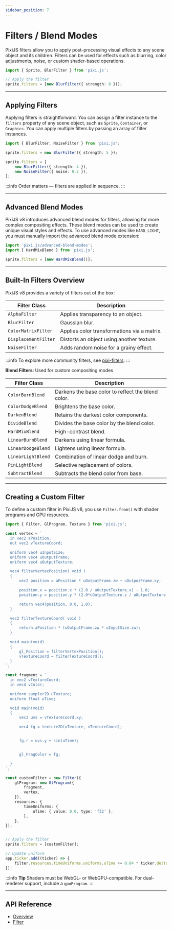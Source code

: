 ```yaml
---
sidebar_position: 7
---
```


# Filters / Blend Modes

PixiJS filters allow you to apply post-processing visual effects to any scene object and its children. Filters can be used for effects such as blurring, color adjustments, noise, or custom shader-based operations.

```ts
import { Sprite, BlurFilter } from 'pixi.js';

// Apply the filter
sprite.filters = [new BlurFilter({ strength: 8 })];
```

---

## Applying Filters

Applying filters is straightforward. You can assign a filter instance to the `filters` property of any scene object, such as `Sprite`, `Container`, or `Graphics`.
You can apply multiple filters by passing an array of filter instances.

```ts
import { BlurFilter, NoiseFilter } from 'pixi.js';

sprite.filters = new BlurFilter({ strength: 5 });

sprite.filters = [
    new BlurFilter({ strength: 4 }),
    new NoiseFilter({ noise: 0.2 }),
];
```
:::info
Order matters — filters are applied in sequence.
:::

---

## Advanced Blend Modes

PixiJS v8 introduces advanced blend modes for filters, allowing for more complex compositing effects. These blend modes can be used to create unique visual styles and effects.
To use advanced modes like `HARD_LIGHT`, you must manually import the advanced blend mode extension:

```ts
import 'pixi.js/advanced-blend-modes';
import { HardMixBlend } from 'pixi.js';

sprite.filters = [new HardMixBlend()];
```

---

## Built-In Filters Overview

PixiJS v8 provides a variety of filters out of the box:

| Filter Class         | Description                                        |
| -------------------- | -------------------------------------------------- |
| `AlphaFilter`        | Applies transparency to an object.                 |
| `BlurFilter`         | Gaussian blur.                                     |
| `ColorMatrixFilter`  | Applies color transformations via a matrix.        |
| `DisplacementFilter` | Distorts an object using another texture.          |
| `NoiseFilter`        | Adds random noise for a grainy effect.             |

:::info
To explore more community filters, see [pixi-filters](https://pixijs.io/filters/docs/).
:::

**Blend Filters**: Used for custom compositing modes

| Filter Class         | Description                                        |
| -------------------- | -------------------------------------------------- |
| `ColorBurnBlend`     | Darkens the base color to reflect the blend color. |
| `ColorDodgeBlend`    | Brightens the base color.                          |
| `DarkenBlend`        | Retains the darkest color components.              |
| `DivideBlend`        | Divides the base color by the blend color.         |
| `HardMixBlend`       | High-contrast blend.                               |
| `LinearBurnBlend`    | Darkens using linear formula.                      |
| `LinearDodgeBlend`   | Lightens using linear formula.                     |
| `LinearLightBlend`   | Combination of linear dodge and burn.              |
| `PinLightBlend`      | Selective replacement of colors.                   |
| `SubtractBlend`      | Subtracts the blend color from base.               |

---

## Creating a Custom Filter

To define a custom filter in PixiJS v8, you use `Filter.from()` with shader programs and GPU resources.

```ts
import { Filter, GlProgram, Texture } from 'pixi.js';

const vertex = `
  in vec2 aPosition;
  out vec2 vTextureCoord;

  uniform vec4 uInputSize;
  uniform vec4 uOutputFrame;
  uniform vec4 uOutputTexture;

  vec4 filterVertexPosition( void )
  {
      vec2 position = aPosition * uOutputFrame.zw + uOutputFrame.xy;

      position.x = position.x * (2.0 / uOutputTexture.x) - 1.0;
      position.y = position.y * (2.0*uOutputTexture.z / uOutputTexture.y) - uOutputTexture.z;

      return vec4(position, 0.0, 1.0);
  }

  vec2 filterTextureCoord( void )
  {
      return aPosition * (uOutputFrame.zw * uInputSize.zw);
  }

  void main(void)
  {
      gl_Position = filterVertexPosition();
      vTextureCoord = filterTextureCoord();
  }
`;

const fragment = `
  in vec2 vTextureCoord;
  in vec4 vColor;

  uniform sampler2D uTexture;
  uniform float uTime;

  void main(void)
  {
      vec2 uvs = vTextureCoord.xy;

      vec4 fg = texture2D(uTexture, vTextureCoord);


      fg.r = uvs.y + sin(uTime);


      gl_FragColor = fg;

  }
`;

const customFilter = new Filter({
    glProgram: new GlProgram({
        fragment,
        vertex,
    }),
    resources: {
        timeUniforms: {
            uTime: { value: 0.0, type: 'f32' },
        },
    },
});


// Apply the filter
sprite.filters = [customFilter];

// Update uniform
app.ticker.add((ticker) => {
    filter.resources.timeUniforms.uniforms.uTime += 0.04 * ticker.deltaTime;
});
```

:::info **Tip**
Shaders must be WebGL- or WebGPU-compatible. For dual-renderer support, include a `gpuProgram`.
:::

---

## API Reference

- [Overview](https://pixijs.download/release/docs/filters.html)
- [Filter](https://pixijs.download/release/docs/filters.Filter.html)
